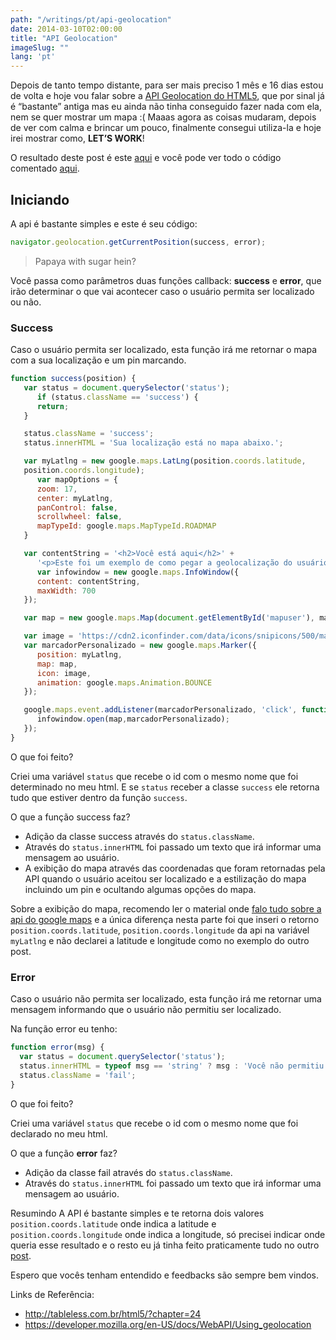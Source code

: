 ```yaml
---
path: "/writings/pt/api-geolocation"
date: 2014-03-10T02:00:00
title: "API Geolocation"
imageSlug: ""
lang: 'pt'
---
```


Depois de tanto tempo distante, para ser mais preciso 1 mês e 16 dias estou de volta e hoje vou falar sobre a [API Geolocation do HTML5](https://www.google.com.br/search?q=geolocation+api+html5&oq=geolocation+api+html5&aqs=chrome..69i57j69i65j0l4.2541j0j7&sourceid=chrome&espv=210&es_sm=119&ie=UTF-8), que por sinal já é “bastante” antiga mas eu ainda não tinha conseguido fazer nada com ela, nem se quer mostrar um mapa :( Maaas agora as coisas mudaram, depois de ver com calma e brincar um pouco, finalmente consegui utiliza-la e hoje irei mostrar como, **LET’S WORK**!

O resultado deste post é este [aqui](http://thulioph.github.io/geolocation/) e você pode ver todo o código comentado [aqui](https://github.com/thulioph/geolocation).

## Iniciando

A api é bastante simples e este é seu código:

```js
navigator.geolocation.getCurrentPosition(success, error);
```

> Papaya with sugar hein?

Você passa como parâmetros duas funções callback: **success** e **error**, que irão determinar o que vai acontecer caso o usuário permita ser localizado ou não.

### Success

Caso o usuário permita ser localizado, esta função irá me retornar o mapa com a sua localização e um pin marcando.

```js
function success(position) {
   var status = document.querySelector('status');
      if (status.className == 'success') {
      return;
   }

   status.className = 'success';
   status.innerHTML = 'Sua localização está no mapa abaixo.';

   var myLatlng = new google.maps.LatLng(position.coords.latitude,
   position.coords.longitude);
      var mapOptions = {
      zoom: 17,
      center: myLatlng,
      panControl: false,
      scrollwheel: false,
      mapTypeId: google.maps.MapTypeId.ROADMAP
   }

   var contentString = '<h2>Você está aqui</h2>' +
      '<p>Este foi um exemplo de como pegar a geolocalização do usuário</p>';
      var infowindow = new google.maps.InfoWindow({
      content: contentString,
      maxWidth: 700
   });

   var map = new google.maps.Map(document.getElementById('mapuser'), mapOptions);

   var image = 'https://cdn2.iconfinder.com/data/icons/snipicons/500/map-marker-128.png';
   var marcadorPersonalizado = new google.maps.Marker({
      position: myLatlng,
      map: map,
      icon: image,
      animation: google.maps.Animation.BOUNCE
   });

   google.maps.event.addListener(marcadorPersonalizado, 'click', function() {
      infowindow.open(map,marcadorPersonalizado);
   });
}
```

O que foi feito?

Criei uma variável `status` que recebe o id com o mesmo nome que foi determinado no meu html. E se `status` receber a classe `success` ele retorna tudo que estiver dentro da função `success`.


O que a função success faz?

- Adição da classe success através do `status.className`.
- Através do `status.innerHTML` foi passado um texto que irá informar uma mensagem ao usuário.
- A exibição do mapa através das coordenadas que foram retornadas pela API quando o usuário aceitou ser localizado e a estilização do mapa incluindo um pin e ocultando algumas opções do mapa.

Sobre a exibição do mapa, recomendo ler o material onde [falo tudo sobre a api do google maps](http://thulioph.com/writings/pt/google-maps-api-v3) e a única diferença nesta parte foi que inseri o retorno `position.coords.latitude`, `position.coords.longitude` da api na variável `myLatlng` e não declarei a latitude e longitude como no exemplo do outro post.

### Error

Caso o usuário não permita ser localizado, esta função irá me retornar uma mensagem informando que o usuário não permitiu ser localizado.

Na função error eu tenho:

```js
function error(msg) {
  var status = document.querySelector('status');
  status.innerHTML = typeof msg == 'string' ? msg : 'Você não permitiu ser localizado.';
  status.className = 'fail';
}
```

O que foi feito?

Criei uma variável `status` que recebe o id com o mesmo nome que foi declarado no meu html.

O que a função **error** faz?

- Adição da classe fail através do `status.className`.
- Através do `status.innerHTML` foi passado um texto que irá informar uma mensagem ao usuário.

Resumindo A API é bastante simples e te retorna dois valores `position.coords.latitude` onde indica a latitude e `position.coords.longitude` onde indica a longitude, só precisei indicar onde queria esse resultado e o resto eu já tinha feito praticamente tudo no outro [post](http://thulioph.com/writings/pt/google-maps-api-v3).

Espero que vocês tenham entendido e feedbacks são sempre bem vindos.

Links de Referência:

- http://tableless.com.br/html5/?chapter=24
- https://developer.mozilla.org/en-US/docs/WebAPI/Using_geolocation

